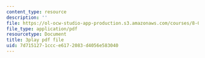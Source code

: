 ```yaml
---
content_type: resource
description: ''
file: https://ol-ocw-studio-app-production.s3.amazonaws.com/courses/8-06-quantum-physics-iii-spring-2018/7d7151271ccce6172083d4056e583040_pgEFvhkEp-c.pdf
file_type: application/pdf
resourcetype: Document
title: 3play pdf file
uid: 7d715127-1ccc-e617-2083-d4056e583040
---
```

